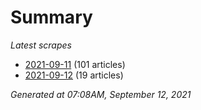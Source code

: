 # Summary
*Latest scrapes*
* [2021-09-11](https://github.com/nuuuwan/news_lk/blob/data/news_lk.2021-09-11.json) (101 articles)
* [2021-09-12](https://github.com/nuuuwan/news_lk/blob/data/news_lk.2021-09-12.json) (19 articles)

*Generated at 07:08AM, September 12, 2021*